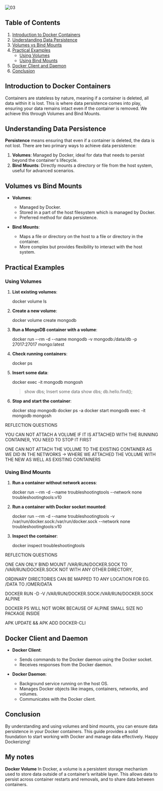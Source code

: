 
![03](https://github.com/saikiranpi/Mastering-Docker/assets/109568252/099fe856-0a3f-4b60-b093-c240d20834f1)


## Table of Contents

1. [Introduction to Docker Containers](#introduction-to-docker-containers)
2. [Understanding Data Persistence](#understanding-data-persistence)
3. [Volumes vs Bind Mounts](#volumes-vs-bind-mounts)
4. [Practical Examples](#practical-examples)
   - [Using Volumes](#using-volumes)
   - [Using Bind Mounts](#using-bind-mounts)
5. [Docker Client and Daemon](#docker-client-and-daemon)
6. [Conclusion](#conclusion)

## Introduction to Docker Containers

Containers are stateless by nature, meaning if a container is deleted, all data within it is lost. This is where data persistence comes into play, ensuring your data remains intact even if the container is removed. We achieve this through Volumes and Bind Mounts.

## Understanding Data Persistence

**Persistence** means ensuring that even if a container is deleted, the data is not lost. There are two primary ways to achieve data persistence:

1. **Volumes**: Managed by Docker, ideal for data that needs to persist beyond the container's lifecycle.
2. **Bind Mounts**: Directly mounts a directory or file from the host system, useful for advanced scenarios.

## Volumes vs Bind Mounts

- **Volumes**:
  - Managed by Docker.
  - Stored in a part of the host filesystem which is managed by Docker.
  - Preferred method for data persistence.

- **Bind Mounts**:
  - Maps a file or directory on the host to a file or directory in the container.
  - More complex but provides flexibility to interact with the host system.

## Practical Examples

### Using Volumes

1. **List existing volumes**:

   docker volume ls


2. **Create a new volume**:

   docker volume create mongodb


3. **Run a MongoDB container with a volume**:

   docker run --rm -d --name mongodb -v mongodb:/data/db -p 27017:27017 mongo:latest


4. **Check running containers**:

   docker ps


5. **Insert some data**:

   docker exec -it mongodb mongosh
   > show dbs;
   > Insert some data
   > show dbs;
   > db.hello.find();


6. **Stop and start the container**:

   docker stop mongodb
   docker ps -a
   docker start mongodb
 exec -it mongodb mongosh

REFLECTION QUESTIONS

YOU CAN NOT ATTACH A VOLUME IF IT IS ATTACHED WITH THE RUNNING CONTAINER, YOU NEED TO STOP IT FIRST

ONE CAN NOT ATTACH THE VOLUME TO THE EXISTING CONTAINER AS WE DID IN THE NETWORKS -> WHERE WE ATTACHED THE VOLUME WITH THE NEW AS WELL AS EXISTING CONTAINERS


### Using Bind Mounts

1. **Run a container without network access**:

   docker run --rm -d --name troubleshootingtools --network none troubleshootingtools:v10


2. **Run a container with Docker socket mounted**:

   docker run --rm -d --name troubleshootingtools -v /var/run/docker.sock:/var/run/docker.sock --network none troubleshootingtools:v10


3. **Inspect the container**:

   docker inspect troubleshootingtools

REFLECTION QUESTIONS

ONE CAN ONLY BIND MOUNT /VAR/RUN/DOCKER.SOCK TO /VAR/RUN/DOCKER.SOCK NOT WITH ANY OTHER DIRECTORY,

ORDINARY DIRECTORIES CAN BE MAPPED TO ANY LOCATION FOR EG. /DATA TO /OMER/DATA

DOCKER RUN -D -V /VAR/RUN/DOCKER.SOCK:/VAR/RUN/DOCKER.SOCK ALPINE

DOCKER PS WILL NOT WORK BECAUSE OF ALPINE SMALL SIZE NO PACKAGE INSIDE

APK UPDATE && APK ADD DOCKER-CLI


## Docker Client and Daemon

- **Docker Client**:
  - Sends commands to the Docker daemon using the Docker socket.
  - Receives responses from the Docker daemon.

- **Docker Daemon**:
  - Background service running on the host OS.
  - Manages Docker objects like images, containers, networks, and volumes.
  - Communicates with the Docker client.

## Conclusion

By understanding and using volumes and bind mounts, you can ensure data persistence in your Docker containers. This guide provides a solid foundation to start working with Docker and manage data effectively. Happy Dockerizing!

## My notes

**Docker Volume**
In Docker, a volume is a persistent storage mechanism used to store data outside of a container’s writable layer. This allows data to persist across container restarts and removals, and to share data between containers.


